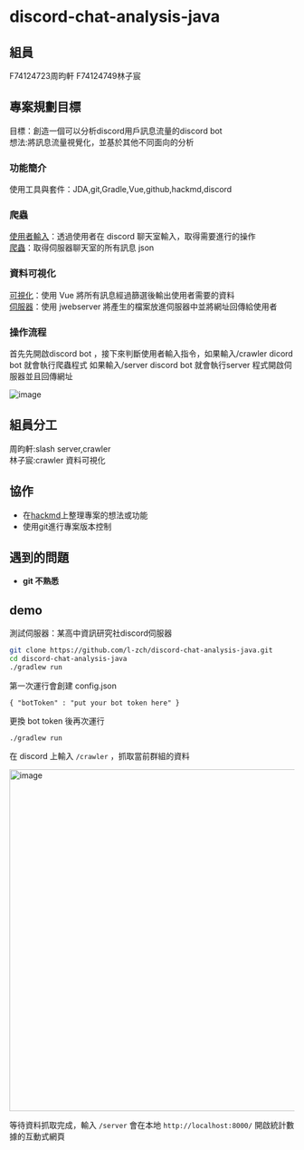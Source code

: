 # discord-chat-analysis-java

## 組員
F74124723周昀軒 F74124749林子宸

## 專案規劃目標
目標：創造一個可以分析discord用戶訊息流量的discord bot<br/>
想法:將訊息流量視覺化，並基於其他不同面向的分析

### 功能簡介
使用工具與套件：JDA,git,Gradle,Vue,github,hackmd,discord

### 爬蟲
[使用者輸入](https://github.com/l-zch/discord-chat-analysis-java/blob/main/app/src/main/java/app/SlashBot.java)：透過使用者在 discord 聊天室輸入，取得需要進行的操作<br/>
[爬蟲](https://github.com/l-zch/discord-chat-analysis-java/blob/main/app/src/main/java/crawler/Crawler.java)：取得伺服器聊天室的所有訊息 json
### 資料可視化
[可視化](https://github.com/l-zch/discord-stat-frontend)：使用 Vue 將所有訊息經過篩選後輸出使用者需要的資料<br/>
[伺服器](https://github.com/l-zch/discord-chat-analysis-java/blob/main/app/src/main/java/app/CustomHttpServer.java)：使用 jwebserver 將產生的檔案放進伺服器中並將網址回傳給使用者


### 操作流程

首先先開啟discord bot ，接下來判斷使用者輸入指令，如果輸入/crawler  dicord bot 就會執行爬蟲程式
如果輸入/server discord bot 就會執行server 程式開啟伺服器並且回傳網址

![image](https://hackmd.io/_uploads/rJ10MBarC.png)




## 組員分工
周昀軒:slash server,crawler <br/>
林子宸:crawler 資料可視化

## 協作
* 在[hackmd](https://hackmd.io/@yunshiuan/ByNZ37dSC)上整理專案的想法或功能
* 使用git進行專案版本控制

## 遇到的問題
* **git 不熟悉** 


## demo
測試伺服器：某高中資訊研究社discord伺服器

```sh
git clone https://github.com/l-zch/discord-chat-analysis-java.git
cd discord-chat-analysis-java
./gradlew run
```
第一次運行會創建 config.json
```
{ "botToken" : "put your bot token here" }
```
更換 bot token 後再次運行
```
./gradlew run
```

在 discord 上輸入 `/crawler` ，抓取當前群組的資料

<img width="603" alt="image" src="https://github.com/l-zch/discord-chat-analysis-java/assets/89698082/901e25ad-b978-45c3-93f7-4ff04a3e24d0">

等待資料抓取完成，輸入 `/server` 會在本地 `http://localhost:8000/` 開啟統計數據的互動式網頁
